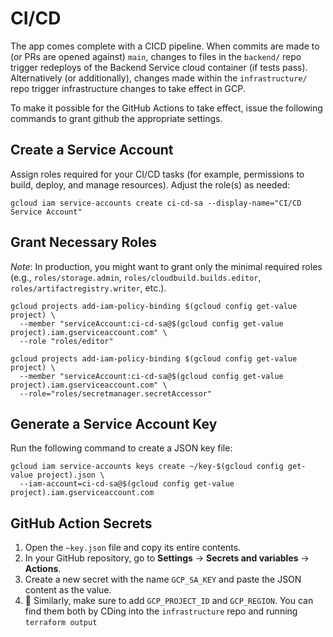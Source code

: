 # CI/CD

The app comes complete with a CICD pipeline.  When commits are made to (or PRs are opened against) `main`, changes to files in the `backend/` repo trigger redeploys of the Backend Service cloud container (if tests pass). Alternatively (or additionally), changes made within the `infrastructure/` repo trigger infrastructure changes to take effect in GCP.

To make it possible for the GitHub Actions to take effect, issue the following commands to grant github the appropriate settings.

## Create a Service Account

Assign roles required for your CI/CD tasks (for example, permissions to build, deploy, and manage resources). Adjust the role(s) as needed:

```shell
gcloud iam service-accounts create ci-cd-sa --display-name="CI/CD Service Account"
```

## Grant Necessary Roles

_Note_: In production, you might want to grant only the minimal required roles (e.g., `roles/storage.admin`, `roles/cloudbuild.builds.editor`, `roles/artifactregistry.writer`, etc.).

```shell
gcloud projects add-iam-policy-binding $(gcloud config get-value project) \
  --member "serviceAccount:ci-cd-sa@$(gcloud config get-value project).iam.gserviceaccount.com" \
  --role "roles/editor"
```

```shell
gcloud projects add-iam-policy-binding $(gcloud config get-value project) \
  --member "serviceAccount:ci-cd-sa@$(gcloud config get-value project).iam.gserviceaccount.com" \
  --role="roles/secretmanager.secretAccessor"
```

## Generate a Service Account Key

Run the following command to create a JSON key file:

```shell
gcloud iam service-accounts keys create ~/key-$(gcloud config get-value project).json \
  --iam-account=ci-cd-sa@$(gcloud config get-value project).iam.gserviceaccount.com
```

## GitHub Action Secrets

1.	Open the `~key.json` file and copy its entire contents.
2.	In your GitHub repository, go to **Settings** → **Secrets and variables** → **Actions**.
3.	Create a new secret with the name `GCP_SA_KEY` and paste the JSON content as the value.
4.  🚨 Similarly, make sure to add `GCP_PROJECT_ID` and `GCP_REGION`.  You can find them both by CDing into the `infrastructure` repo and running `terraform output` 